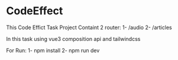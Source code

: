 # CodeEffect

This Code Effict Task Project Containt 2 router: 
1- /audio
2- /articles

In this task using vue3 composition api and tailwindcss


For Run:
1- npm install 
2- npm run dev 

